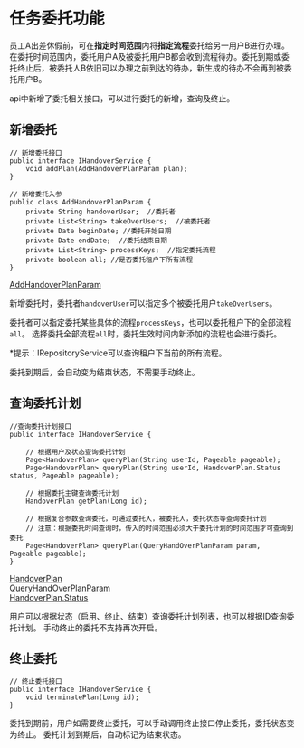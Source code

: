# 任务委托功能

员工A出差休假前，可在**指定时间范围**内将**指定流程**委托给另一用户B进行办理。 在委托时间范围内，委托用户A及被委托用户B都会收到流程待办。委托到期或委托终止后，被委托人B依旧可以办理之前到达的待办，新生成的待办不会再到被委托用户B。

api中新增了委托相关接口，可以进行委托的新增，查询及终止。

## 新增委托

	// 新增委托接口
	public interface IHandoverService {
	    void addPlan(AddHandoverPlanParam plan);
	}
	
	// 新增委托入参
	public class AddHandoverPlanParam {
	    private String handoverUser;  //委托者
	    private List<String> takeOverUsers;  //被委托者
	    private Date beginDate; //委托开始日期
	    private Date endDate;  //委托结束日期
	    private List<String> processKeys;  //指定委托流程
	    private boolean all; //是否委托租户下所有流程
	}

[AddHandoverPlanParam](./8.model-1.3.0.RELEASE.md#addhandoverplanparam)  

新增委托时，委托者`handoverUser`可以指定多个被委托用户`takeOverUsers`。

委托者可以指定委托某些具体的流程`processKeys`，也可以委托租户下的全部流程`all`。 选择委托全部流程`all`时，委托生效时间内新添加的流程也会进行委托。

*提示：IRepositoryService可以查询租户下当前的所有流程。  

委托到期后，会自动变为结束状态，不需要手动终止。

## 查询委托计划

	//查询委托计划接口
	public interface IHandoverService {    
		
	    // 根据用户及状态查询委托计划
	    Page<HandoverPlan> queryPlan(String userId, Pageable pageable);
	    Page<HandoverPlan> queryPlan(String userId, HandoverPlan.Status status, Pageable pageable);
	
	    // 根据委托主键查询委托计划
	    HandoverPlan getPlan(Long id);
      
		// 根据复合参数查询委托，可通过委托人，被委托人，委托状态等查询委托计划
		// 注意：根据委托时间查询时，传入的时间范围必须大于委托计划的时间范围才可查询到委托
		Page<HandoverPlan> queryPlan(QueryHandOverPlanParam param, Pageable pageable);
	}
 
[HandoverPlan](./8.model-1.3.0.RELEASE.md#handoverplan)  
[QueryHandOverPlanParam](./8.model-1.3.0.RELEASE.md#queryhandoverplanparam)  
[HandoverPlan.Status](./8.model-1.3.0.RELEASE.md#handoverplanstatus)  


用户可以根据状态（启用、终止、结束）查询委托计划列表，也可以根据ID查询委托计划。 手动终止的委托不支持再次开启。

## 终止委托

	// 终止委托接口
	public interface IHandoverService {
	    void terminatePlan(Long id);
	}

委托到期前，用户如需要终止委托，可以手动调用终止接口停止委托，委托状态变为终止。 委托计划到期后，自动标记为结束状态。
